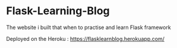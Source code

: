# Flask-Learning-Blog

The website i built that when to practise and learn Flask framework

Deployed on the Heroku : https://flasklearnblog.herokuapp.com/
